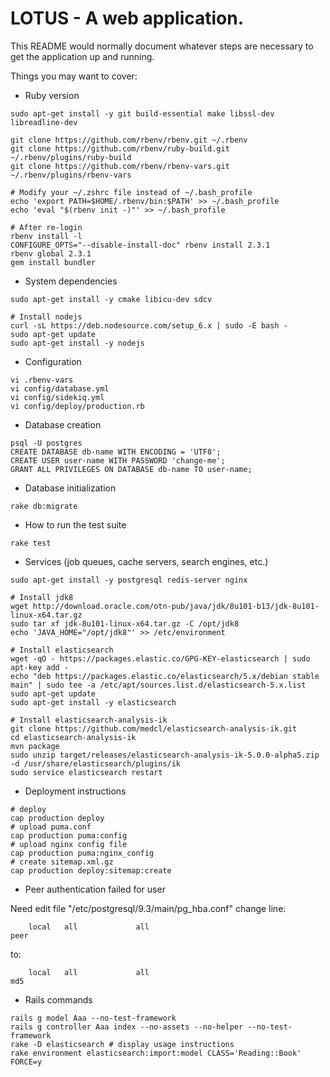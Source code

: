 # LOTUS - A web application.

This README would normally document whatever steps are necessary to get the
application up and running.

Things you may want to cover:

* Ruby version
```
sudo apt-get install -y git build-essential make libssl-dev libreadline-dev

git clone https://github.com/rbenv/rbenv.git ~/.rbenv
git clone https://github.com/rbenv/ruby-build.git ~/.rbenv/plugins/ruby-build
git clone https://github.com/rbenv/rbenv-vars.git ~/.rbenv/plugins/rbenv-vars

# Modify your ~/.zshrc file instead of ~/.bash_profile
echo 'export PATH=$HOME/.rbenv/bin:$PATH' >> ~/.bash_profile 
echo 'eval "$(rbenv init -)"' >> ~/.bash_profile
 
# After re-login
rbenv install -l    
CONFIGURE_OPTS="--disable-install-doc" rbenv install 2.3.1
rbenv global 2.3.1
gem install bundler
```

* System dependencies
```
sudo apt-get install -y cmake libicu-dev sdcv

# Install nodejs
curl -sL https://deb.nodesource.com/setup_6.x | sudo -E bash -
sudo apt-get update
sudo apt-get install -y nodejs

```

* Configuration
```
vi .rbenv-vars
vi config/database.yml
vi config/sidekiq.yml
vi config/deploy/production.rb
```

* Database creation
```
psql -U postgres
CREATE DATABASE db-name WITH ENCODING = 'UTF8';
CREATE USER user-name WITH PASSWORD 'change-me';
GRANT ALL PRIVILEGES ON DATABASE db-name TO user-name;
```

* Database initialization
```
rake db:migrate
```

* How to run the test suite
```
rake test
```

* Services (job queues, cache servers, search engines, etc.)

```
sudo apt-get install -y postgresql redis-server nginx

# Install jdk8
wget http://download.oracle.com/otn-pub/java/jdk/8u101-b13/jdk-8u101-linux-x64.tar.gz
sudo tar xf jdk-8u101-linux-x64.tar.gz -C /opt/jdk8
echo 'JAVA_HOME="/opt/jdk8"' >> /etc/environment

# Install elasticsearch
wget -qO - https://packages.elastic.co/GPG-KEY-elasticsearch | sudo apt-key add -
echo "deb https://packages.elastic.co/elasticsearch/5.x/debian stable main" | sudo tee -a /etc/apt/sources.list.d/elasticsearch-5.x.list
sudo apt-get update 
sudo apt-get install -y elasticsearch 

# Install elasticsearch-analysis-ik
git clone https://github.com/medcl/elasticsearch-analysis-ik.git
cd elasticsearch-analysis-ik
mvn package
sudo unzip target/releases/elasticsearch-analysis-ik-5.0.0-alpha5.zip -d /usr/share/elasticsearch/plugins/ik
sudo service elasticsearch restart
```

* Deployment instructions

```
# deploy
cap production deploy
# upload puma.conf
cap production puma:config
# upload nginx config file
cap production puma:nginx_config
# create sitemap.xml.gz    
cap production deploy:sitemap:create
```

* Peer authentication failed for user

Need edit file "/etc/postgresql/9.3/main/pg_hba.conf" change line:
```
    local   all             all                                     peer
```    

to:
```
    local   all             all                                     md5
```    

* Rails commands
```
rails g model Aaa --no-test-framework
rails g controller Aaa index --no-assets --no-helper --no-test-framework
rake -D elasticsearch # display usage instructions
rake environment elasticsearch:import:model CLASS='Reading::Book' FORCE=y
```

